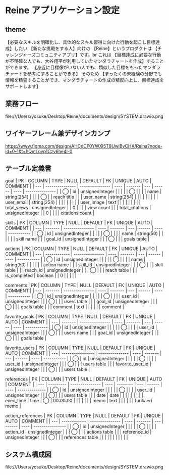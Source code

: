# Reine アプリケーション設定

## theme
【必要なスキルを明確化し、具体的なスキル習得に向けた行動を起こし目標達成】したい
【新たな挑戦をする人】向けの
【Reine】というプロダクトは
【チャレンジャーズコミュニティアプリ】です。br
これは
【目標達成に必要な行動が不明確な人でも、大谷翔平が利用していたマンダラチャートを作成】することができます。
【身近に目標像がいない人でも、類似した目標をもったマンダラチャートを参考にすることができる】
そのため
【まったくの未経験の分野でも情報を精査することができ、マンダラチャートの作成の精度向上し、目標達成をサポートします】

## 業務フロー
file:///Users/yosuke/Desktop/Reine/documents/design/SYSTEM.drawio.png

## ワイヤーフレーム兼デザインカンプ
https://www.figma.com/design/AHCdCF0YWXl5T9UwiBvCHX/Reina?node-id=0-1&t=hQmLoyp1Czv6he4l-0

## テーブル定義書
goal
| PK  | COLUMN          | TYPE            | NULL | DEFAULT | FK  | UNIQUE | AUTO | COMMENT         |
| --- | --------------- | --------------- | ---- | ------- | --- | ------ | ---- | --------------- |
| ◯   | id              | unsignedInteger |      |         |     |        | ◯    |                 |
|     | name            | string(254)     |      |         |     | ◯      |      | reach title     |
|     | user_name       | string(254)     |      |         |     |        |      |                 |
|     | user_email      | string(254)     |      |         |     |        |      |                 |
|     | user_image      | text            |      |         |     |        |      |                 |
|     | total_views     | unsignedInteger |      | 0       |     |        |      | view count      |
|     | total_citations | unsignedInteger |      | 0       |     |        |      | citations count |

skills
| PK  | COLUMN  | TYPE            | NULL | DEFAULT | FK  | UNIQUE | AUTO | COMMENT     |
| --- | ------- | --------------- | ---- | ------- | --- | ------ | ---- | ----------- |
| ◯   | id      | unsignedInteger |      |         |     |        | ◯    |             |
|     | name    | string(50)      |      |         |     |        |      | skill name  |
|     | goal_id | unsignedInteger |      |         | ◯   |        |      | goals table |

actions
| PK  | COLUMN       | TYPE            | NULL | DEFAULT | FK  | UNIQUE | AUTO | COMMENT     |
| --- | ------------ | --------------- | ---- | ------- | --- | ------ | ---- | ----------- |
| ◯   | id           | unsignedInteger |      |         |     |        | ◯    |             |
|     | name         | string(50)      |      |         |     |        |      | action name |
|     | skill_id     | unsignedInteger |      |         | ◯   |        |      | skill table |
|     | reach_id     | unsignedInteger |      |         | ◯   |        |      | reach table |
|     | is_completed | boolean         |      | 0       |     |        |      |             |

comments
| PK  | COLUMN  | TYPE            | NULL | DEFAULT | FK  | UNIQUE | AUTO | COMMENT     |
| --- | ------- | --------------- | ---- | ------- | --- | ------ | ---- | ----------- |
| ◯   | id      | unsignedInteger |      |         |     |        | ◯    |             |
|     | user_id | unsignedInteger |      |         | ◯   |        |      | users table |
|     | goal_id | unsignedInteger |      |         | ◯   |        |      | goals table |
|     | comment | text            |      |         |     |        |      | comment     |

favorite_goals
| PK  | COLUMN  | TYPE            | NULL | DEFAULT | FK  | UNIQUE | AUTO | COMMENT     |
| --- | ------- | --------------- | ---- | ------- | --- | ------ | ---- | ----------- |
| ◯   | id      | unsignedInteger |      |         |     |        | ◯    |             |
|     | user_id | unsignedInteger |      |         | ◯   |        |      | users name  |
|     | goal_id | unsignedInteger |      |         | ◯   |        |      | goals table |

favorite_users
| PK  | COLUMN           | TYPE            | NULL | DEFAULT | FK  | UNIQUE | AUTO | COMMENT     |
| --- | ---------------- | --------------- | ---- | ------- | --- | ------ | ---- | ----------- |
| ◯   | id               | unsignedInteger |      |         |     |        | ◯    |             |
|     | user_id          | unsignedInteger |      |         | ◯   |        |      | users table |
|     | favorite_user_id | unsignedInteger |      |         | ◯   |        |      | users table |

references
| PK  | COLUMN    | TYPE            | NULL | DEFAULT  | FK  | UNIQUE | AUTO | COMMENT        |
| --- | --------- | --------------- | ---- | -------- | --- | ------ | ---- | -------------- |
| ◯   | id        | unsignedInteger |      |          |     |        | ◯    |                |
|     | user_id   | unsignedInteger |      |          | ◯   |        |      | users table    |
|     | date      | date            |      |          |     |        |      |                |
|     | exec_time | time            | ◯    | 00:00:00 |     |        |      |                |
|     | memo      | text            |      |          |     |        |      | furikaeri memo |

action_references
| PK  | COLUMN       | TYPE            | NULL | DEFAULT | FK  | UNIQUE | AUTO | COMMENT          |
| --- | ------------ | --------------- | ---- | ------- | --- | ------ | ---- | ---------------- |
| ◯   | id           | unsignedInteger |      |         |     |        | ◯    |                  |
|     | action_id    | unsignedInteger |      |         | ◯   |        |      | actions table    |
|     | reference_id | unsignedInteger |      |         | ◯   |        |      | references table |
|     |              |                 |      |         |     |        |      |                  |

## システム構成図
file:///Users/yosuke/Desktop/Reine/documents/design/SYSTEM.drawio.png

